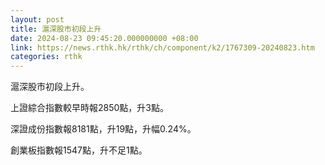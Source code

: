 ```yaml
---
layout: post
title: 滬深股市初段上升
date: 2024-08-23 09:45:20.000000000 +08:00
link: https://news.rthk.hk/rthk/ch/component/k2/1767309-20240823.htm
categories: rthk
---
```


滬深股市初段上升。

上證綜合指數較早時報2850點，升3點。

深證成份指數報8181點，升19點，升幅0.24%。

創業板指數報1547點，升不足1點。
